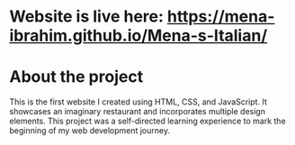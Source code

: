 # Website is live here: https://mena-ibrahim.github.io/Mena-s-Italian/
# About the project
This is the first website I created using HTML, CSS, and JavaScript. It showcases an imaginary restaurant and incorporates multiple design elements. This project was a self-directed learning experience to mark the beginning of my web development journey.
